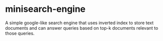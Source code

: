 # minisearch-engine

A simple google-like search engine that uses inverted index to store text documents and can answer queries based on top-k documents relevant to those queries.

